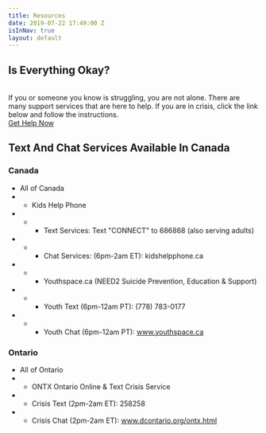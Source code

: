 ```yaml
---
title: Resources
date: 2019-07-22 17:49:00 Z
isInNav: true
layout: default
---
```


## Is Everything Okay?
<br>If you or someone you know is struggling, you are not alone. There are many support services that are here to help. If you are in crisis, click the link below and follow the instructions.
<br>[Get Help Now](http://www.crisisservicescanada.ca/en/)
## Text And Chat Services Available In Canada
### Canada
* All of Canada
* * Kids Help Phone
* * * Text Services: Text "CONNECT" to 686868 (also serving adults)
* * * Chat Services: (6pm-2am ET): kidshelpphone.ca   
* * * Youthspace.ca (NEED2 Suicide Prevention, Education & Support)
* * * Youth Text (6pm-12am PT): (778) 783-0177
* * * Youth Chat (6pm-12am PT): www.youthspace.ca 
### Ontario
* All of Ontario
* * ONTX Ontario Online & Text Crisis Service
* * Crisis Text (2pm-2am ET): 258258
* * Crisis Chat (2pm-2am ET): www.dcontario.org/ontx.html
